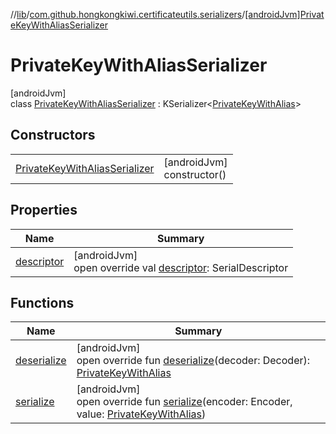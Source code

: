 //[lib](../../../index.md)/[com.github.hongkongkiwi.certificateutils.serializers](../index.md)/[[androidJvm]PrivateKeyWithAliasSerializer](index.md)

# PrivateKeyWithAliasSerializer

[androidJvm]\
class [PrivateKeyWithAliasSerializer](index.md) : KSerializer&lt;[PrivateKeyWithAlias](../../com.github.hongkongkiwi.certificateutils.models/[android-jvm]-private-key-with-alias/index.md)&gt;

## Constructors

| | |
|---|---|
| [PrivateKeyWithAliasSerializer](-private-key-with-alias-serializer.md) | [androidJvm]<br>constructor() |

## Properties

| Name | Summary |
|---|---|
| [descriptor](descriptor.md) | [androidJvm]<br>open override val [descriptor](descriptor.md): SerialDescriptor |

## Functions

| Name | Summary |
|---|---|
| [deserialize](deserialize.md) | [androidJvm]<br>open override fun [deserialize](deserialize.md)(decoder: Decoder): [PrivateKeyWithAlias](../../com.github.hongkongkiwi.certificateutils.models/[android-jvm]-private-key-with-alias/index.md) |
| [serialize](serialize.md) | [androidJvm]<br>open override fun [serialize](serialize.md)(encoder: Encoder, value: [PrivateKeyWithAlias](../../com.github.hongkongkiwi.certificateutils.models/[android-jvm]-private-key-with-alias/index.md)) |
